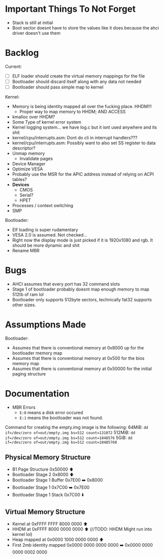 # Important Things To Not Forget
- Stack is still at initial
- Boot sector doesnt have to store the values like it does because the ahci driver doesn't use them

# Backlog
Current:
  - [ ] ELF loader should create the virtual memory mappings for the file
  - [ ] Bootloader should discard itself along with any data not needed
  - [ ] Bootloader should pass simple map to kernel

Kernel:
  - Memory is being identity mapped all over the fucking place. HHDM!!!
    - Proper way to map memory to HHDM; AND ACCESS
  - kmalloc over HHDM?
  - Some Type of kernel error system
  - Kernel logging system... we have log.c but it isnt used anywhere and its shit
  - kernel/cpu/interrupts.asm: Dont do cli in interrupt handlers???
  - kernel/cpu/interrupts.asm: Possibly want to also set SS register to data descriptor?
  - Unmap memory
    - Invalidate pages
  - Device Manager
  - Optimize VESA
  - Probably use the MSR for the APIC address instead of relying on ACPI tables?
  - **Devices**
    - CMOS
    - Serial?
    - HPET
  - Processes / context switching
  - SMP

Bootloader:
  - Elf loading is super rudamentary
  - VESA 2.0 is assumed. Not checked...
  - Right now the display mode is just picked if it is 1920x1080 and rgb. It should be more dynamic and shit
  - Rename MBR

# Bugs
- AHCI assumes that every port has 32 command slots
- Stage 1 of bootloader probably doesnt map enough memory to map 512tb of ram lol
- Bootloader only supports 512byte sectors, technically fat32 supports other sizes.

# Assumptions Made
Bootloader:
- Assumes that there is conventional memory at 0x8000 up for the bootloader memory map
- Assumes that there is conventional memory at 0x500 for the bios memory map
- Assumes that there is conventional memory at 0x50000 for the initial paging structure

# Documentation
- MBR Errors
  - `E:0` means a disk error occured
  - `E:1` means the bootloader was not found.

Command for creating the empty.img image is the following:
64MiB: `dd if=/dev/zero of=out/empty.img bs=512 count=131072`
512MiB: `dd if=/dev/zero of=out/empty.img bs=512 count=1048576`
5GiB: `dd if=/dev/zero of=out/empty.img bs=512 count=10485760`

## Physical Memory Structure
- B1 Page Structure         0x50000 ⬆️
- Bootloader Stage 2        0x8000 ⬆️
- Bootloader Stage 1 Buffer 0x7E00 ➡️ 0x8000
- Bootloader Stage 1        0x7C00 ➡️ 0x7E00
- Bootloader Stage 1 Stack  0x7C00 ⬇️

## Virtual Memory Structure
- Kernel at                 0xFFFF FFFF 8000 0000 ⬆️
- HHDM at                   0xFFFF 8000 0000 0000 ⬆️ (//TODO: HHDM Might run into kernel lol)
- Heap mapped at            0x0000 1000 0000 0000 ⬆️
- First 2mb identity mapped 0x0000 0000 0000 0000 ➡️ 0x0000 0000 0000 0002 0000